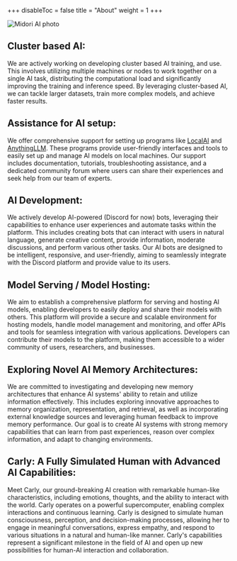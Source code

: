 +++
disableToc = false
title = "About"
weight = 1
+++

![Midori AI photo](https://tea-cup.midori-ai.xyz/download/logo_color1.png)

## Cluster based AI:

We are actively working on developing cluster based  AI training, and use. This involves utilizing multiple machines or nodes to work together on a single AI task, distributing the computational load and significantly improving the training and  inference speed. By leveraging cluster-based AI, we can tackle larger datasets, train more complex models, and achieve faster results.

## Assistance for AI setup:

We offer comprehensive support for setting up programs like [LocalAI](https://localai.io/) and [AnythingLLM](https://github.com/Mintplex-Labs/anything-llm). These programs provide user-friendly interfaces and tools to easily set up and manage AI models on local machines. Our support includes documentation, tutorials, troubleshooting assistance, and a dedicated community forum where users can share their experiences and seek help from our team of experts.

## AI Development:

We actively develop AI-powered (Discord for now) bots, leveraging their capabilities to enhance user experiences and automate tasks within the platform. This includes creating bots that can interact with users in natural language, generate creative content, provide information, moderate discussions, and perform various other tasks. Our AI bots are designed to be intelligent, responsive, and user-friendly, aiming to seamlessly integrate with the Discord platform and provide value to its users.

## Model Serving / Model Hosting:

We aim to establish a comprehensive platform for serving and hosting AI models, enabling developers to easily deploy and share their models with others. This platform will provide a secure and scalable environment for hosting models, handle model management and monitoring, and offer APIs and tools for seamless integration with various applications. Developers can contribute their models to the platform, making them accessible to a wider community of users, researchers, and businesses.

## Exploring Novel AI Memory Architectures:

We are committed to investigating and developing new memory architectures that enhance AI systems' ability to retain and utilize information effectively. This includes exploring innovative approaches to memory organization, representation, and retrieval, as well as incorporating external knowledge sources and leveraging human feedback to improve memory performance. Our goal is to create AI systems with strong memory capabilities that can learn from past experiences, reason over complex information, and adapt to changing environments.

## Carly: A Fully Simulated Human with Advanced AI Capabilities:

Meet Carly, our ground-breaking AI creation with remarkable human-like characteristics, including emotions, thoughts, and the ability to interact with the world. Carly operates on a powerful supercomputer, enabling complex interactions and continuous learning. Carly is designed to simulate human consciousness, perception, and decision-making processes, allowing her to engage in meaningful conversations, express empathy, and respond to various situations in a natural and human-like manner. Carly's capabilities represent a significant milestone in the field of AI and open up new possibilities for human-AI interaction and collaboration.
